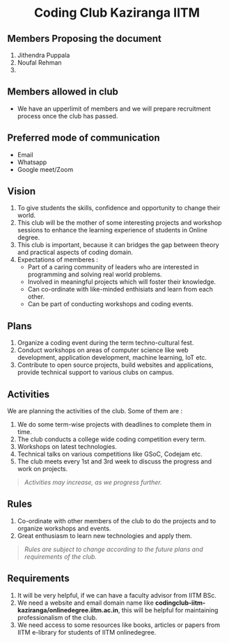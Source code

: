 <h1 align="center">Coding Club Kaziranga IITM</h1>

## Members Proposing the document
1. Jithendra Puppala
2. Noufal Rehman
3. 

## Members allowed in club
- We have an upperlimit of members and we will prepare recruitment process once the club has passed.

## Preferred mode of communication
- Email
- Whatsapp
- Google meet/Zoom

## Vision
1. To give students the skills, confidence and opportunity to change their world.
2. This club will be the mother of some interesting projects and workshop sessions to enhance the learning experience of students in Online degree.
3. This club is important, because it can bridges the gap between theory and practical aspects of coding domain.
4. Expectations of memberes :
    * Part of a caring community of leaders who are interested in programming and solving real world problems.
    * Involved in meaningful projects which will foster their knowledge.
    * Can co-ordinate with like-minded enthisiats and learn from each other.
    * Can be part of conducting workshops and coding events.

## Plans
1. Organize a coding event during the term techno-cultural fest.
2. Conduct workshops on areas of computer science like web development, application development, machine learning, IoT etc.
3. Contribute to open source projects, build websites and applications, provide technical support to various clubs on campus.

## Activities
We are planning the activities of the club. Some of them are :
1. We do some term-wise projects with deadlines to complete them in time.
2. The club conducts a college wide coding competition every term.
3. Workshops on latest technologies.
4. Technical talks on various competitions like GSoC, Codejam etc.
5. The club meets every 1st and 3rd week to discuss the progress and work on projects.
> *Activities may increase, as we progress further.* 

## Rules
1. Co-ordinate with other members of the club to do the projects and to organize workshops and events.
2. Great enthusiasm to learn new technologies and apply them.
> *Rules are subject to change according to the future plans and requirements of the club.*

## Requirements
1. It will be very helpful, if we can have a faculty advisor from IITM BSc.
2. We need a website and email domain name like **codingclub-iitm-kaziranga/onlinedegree.iitm.ac.in**, this will be helpful for maintaining professionalism of the club.
3. We need access to some resources like books, articles or papers from IITM e-library for students of IITM onlinedegree.
